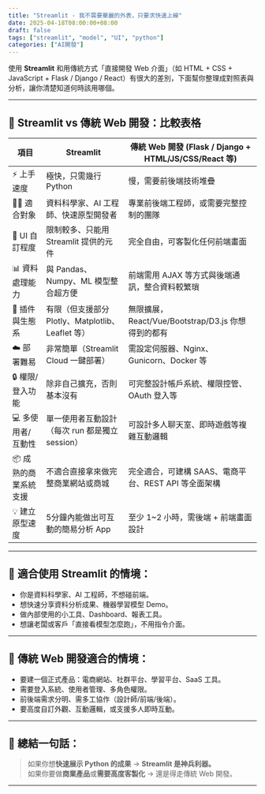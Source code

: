 ```yaml
---
title: "Streamlit - 我不需要華麗的外表，只要求快速上線"
date: 2025-04-18T08:00:00+08:00
draft: false
tags: ["streamlit", "model", "UI", "python"]
categories: ["AI開發"]
---
```


使用 **Streamlit** 和用傳統方式「直接開發 Web 介面」（如 HTML + CSS + JavaScript + Flask / Django / React）有很大的差別，下面幫你整理成對照表與分析，讓你清楚知道何時該用哪個。

---

## 🧱 Streamlit vs 傳統 Web 開發：比較表格

| 項目                    | **Streamlit**                                           | **傳統 Web 開發** (Flask / Django + HTML/JS/CSS/React 等) |
|-------------------------|----------------------------------------------------------|--------------------------------------------------------------|
| ⚡ 上手速度             | 極快，只需幾行 Python                                  | 慢，需要前後端技術堆疊                                         |
| 👨‍💻 適合對象           | 資料科學家、AI 工程師、快速原型開發者                    | 專業前後端工程師，或需要完整控制的團隊                         |
| 🎨 UI 自訂程度          | 限制較多、只能用 Streamlit 提供的元件                   | 完全自由，可客製化任何前端畫面                                 |
| 📊 資料處理能力        | 與 Pandas、Numpy、ML 模型整合超方便                     | 前端需用 AJAX 等方式與後端通訊，整合資料較繁瑣                 |
| 🧩 插件與生態系        | 有限（但支援部分 Plotly、Matplotlib、Leaflet 等）       | 無限擴展，React/Vue/Bootstrap/D3.js 你想得到的都有             |
| ☁️ 部署難易            | 非常簡單（Streamlit Cloud 一鍵部署）                    | 需設定伺服器、Nginx、Gunicorn、Docker 等                      |
| 🔒 權限/登入功能       | 除非自己擴充，否則基本沒有                              | 可完整設計帳戶系統、權限控管、OAuth 登入等                     |
| 💻 多使用者/互動性     | 單一使用者互動設計（每次 run 都是獨立 session）        | 可設計多人聊天室、即時遊戲等複雜互動邏輯                       |
| 📦 成熟的商業系統支援   | 不適合直接拿來做完整商業網站或商城                      | 完全適合，可建構 SAAS、電商平台、REST API 等全面架構            |
| 💡 建立原型速度        | 5分鐘內能做出可互動的簡易分析 App                       | 至少 1~2 小時，需後端 + 前端畫面設計                           |

---

## 🎯 適合使用 Streamlit 的情境：

- 你是資料科學家、AI 工程師，不想碰前端。
- 想快速分享資料分析成果、機器學習模型 Demo。
- 做內部使用的小工具、Dashboard、報表工具。
- 想讓老闆或客戶「直接看模型怎麼跑」，不用指令介面。

---

## 🎯 傳統 Web 開發適合的情境：

- 要建一個正式產品：電商網站、社群平台、學習平台、SaaS 工具。
- 需要登入系統、使用者管理、多角色權限。
- 前後端需求分明、需多工協作（設計師/前端/後端）。
- 要高度自訂外觀、互動邏輯，或支援多人即時互動。

---

## 🧠 總結一句話：

> 如果你想**快速展示 Python 的成果** → **Streamlit 是神兵利器。**  
> 如果你要做**商業產品**或**需要高度客製化** → 還是得走傳統 Web 開發。

---

